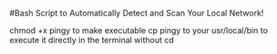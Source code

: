 #Bash Script to Automatically Detect and Scan Your Local Network!

chmod +x pingy to make executable
cp pingy to your usr/local/bin to execute it directly in the terminal without cd 
